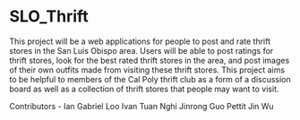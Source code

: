# SLO_Thrift

This project will be a web applications for people to post and rate thrift stores in the San Luis Obispo area. Users will be able to post ratings for thrift stores, look for the best rated thrift stores in the area, and post images of their own outfits made from visiting these thrift stores. This project aims to be helpful to members of the Cal Poly thrift club as a form of a discussion board as well as a collection of thrift stores that people may want to visit. 

Contributors - 
Ian Gabriel Loo
Ivan Tuan Nghi
Jinrong Guo Pettit
Jin Wu

